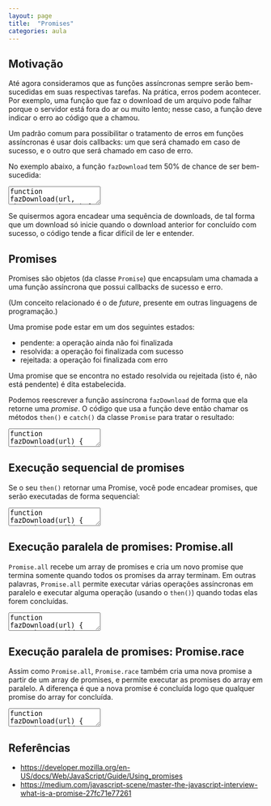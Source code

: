 ```yaml
---
layout: page
title:  "Promises"
categories: aula
---
```


## Motivação

Até agora consideramos que as funções assíncronas sempre serão bem-sucedidas em suas respectivas tarefas. Na prática, erros podem acontecer. Por exemplo, uma função que faz o download de um arquivo pode falhar porque o servidor está fora do ar ou muito lento; nesse caso, a função deve indicar o erro ao código que a chamou.

Um padrão comum para possibilitar o tratamento de erros em funções assíncronas é usar dois callbacks: um que será chamado em caso de sucesso, e o outro que será chamado em caso de erro.

No exemplo abaixo, a função `fazDownload` tem 50% de chance de ser bem-sucedida:

<textarea class="code">
function fazDownload(url, cbSucesso, cbErro) {
  var bemSucedido = Math.random() < 0.5;

  setTimeout(() => {
    if (bemSucedido)
      cbSucesso();
    else
      cbErro();
  }, 1000 * Math.random());
}

fazDownload("http://example.com/",
  () => console.log("Download bem sucedido!"),
  () => console.log("ERRO!"));
</textarea>

Se quisermos agora encadear uma sequência de downloads, de tal forma que um download só inicie quando o download anterior for concluído com sucesso, o código tende a ficar difícil de ler e entender. 

## Promises

Promises são objetos (da classe `Promise`) que encapsulam uma chamada a uma função assíncrona que possui callbacks de sucesso e erro.

(Um conceito relacionado é o de *future*, presente em outras linguagens de programação.)

Uma promise pode estar em um dos seguintes estados:

- pendente: a operação ainda não foi finalizada
- resolvida: a operação foi finalizada com sucesso
- rejeitada: a operação foi finalizada com erro

Uma promise que se encontra no estado resolvida ou rejeitada (isto é, não está pendente) é dita estabelecida. 

Podemos reescrever a função assíncrona `fazDownload` de forma que ela retorne uma *promise*. O código que usa a função deve então chamar os métodos `then()` e `catch()` da classe `Promise` para tratar o resultado:

<textarea class="code">
function fazDownload(url) {
  var bemSucedido = Math.random() < 0.5;

  return new Promise((cbSucesso, cbErro) => {
    setTimeout(function () {
      if (bemSucedido)
        cbSucesso();
      else
        cbErro();
    }, 1000 * Math.random());
  });
}

fazDownload("http://example.com/")
  .then(() => console.log("Download bem sucedido!"))
  .catch(() => console.log("ERRO!"));
</textarea>

## Execução sequencial de promises

Se o seu `then()` retornar uma Promise, você pode encadear promises, que serão executadas de forma sequencial:

<textarea class="code">
function fazDownload(url) {
  var bemSucedido = Math.random() < 0.5;

  return new Promise((cbSucesso, cbErro) => {
    console.log('fazDownload', url, 'inicio');
    setTimeout(function () {
      if (bemSucedido)
        cbSucesso();
      else
        cbErro();
      console.log('fazDownload', url, 'fim', bemSucedido);
    }, 1000 * Math.random());
  });
}

fazDownload("http://example.com/1")
  .then(() => fazDownload("http://example.com/2"))
  .then(() => fazDownload("http://example.com/3"))
  .then(() => console.log("OK!"))
  .catch(() => console.log("ERRO!"));
</textarea>

## Execução paralela de promises: Promise.all

`Promise.all` recebe um array de promises e cria um novo promise que termina somente quando todos os promises da array terminam. Em outras palavras, `Promise.all` permite executar várias operações assíncronas em paralelo e executar alguma operação (usando o `then()`) quando todas elas forem concluídas.

<textarea class="code">
function fazDownload(url) {
  var bemSucedido = Math.random() < 0.5;

  return new Promise((cbSucesso, cbErro) => {
    console.log('fazDownload', url, 'inicio');
    setTimeout(function () {
      if (bemSucedido)
        cbSucesso();
      else
        cbErro();
      console.log('fazDownload', url, 'fim');
    }, 1000 * Math.random());
  });
}

Promise.all([
    fazDownload("http://example.com/1"),
    fazDownload("http://example.com/2"),
    fazDownload("http://example.com/3")])
  .then(() => console.log("OK!"))
  .catch(() => console.log("ERRO!"));
</textarea>

## Execução paralela de promises: Promise.race

Assim como `Promise.all`, `Promise.race` também cria uma nova promise a partir de um array de promises, e permite executar as promises do array em paralelo. A diferença é que a nova promise é concluída logo que qualquer promise do array for concluída.

<textarea class="code">
function fazDownload(url) {
  var bemSucedido = Math.random() < 0.5;

  return new Promise((cbSucesso, cbErro) => {
    console.log('fazDownload', url, 'inicio');
    setTimeout(function () {
      if (bemSucedido)
        cbSucesso();
      else
        cbErro();
      console.log('fazDownload', url, 'fim');
    }, 1000 * Math.random());
  });
}

Promise.race([
    fazDownload("http://example.com/1"),
    fazDownload("http://example.com/2"),
    fazDownload("http://example.com/3")])
  .then(() => console.log("OK!"))
  .catch(() => console.log("ERRO!"));
</textarea>

## Referências

- <https://developer.mozilla.org/en-US/docs/Web/JavaScript/Guide/Using_promises>
- <https://medium.com/javascript-scene/master-the-javascript-interview-what-is-a-promise-27fc71e77261>